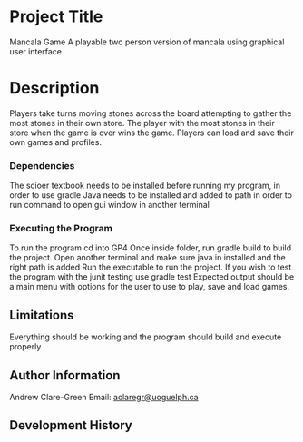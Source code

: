 # Project Title

Mancala Game
A playable two person version of mancala using graphical user interface

# Description

Players take turns moving stones across the board attempting to gather the most stones in their own store. The player with the most stones in their store when the game is over wins the game. Players can load and save their own games and profiles.
### Dependencies

The scioer textbook needs to be installed before running my program, in order to use gradle
Java needs to be installed and added to path in order to run command to open gui window in another terminal

### Executing the Program

To run the program cd into GP4
Once inside folder, run gradle build to build the project.
Open another terminal and make sure java in installed and the right path is added
Run the executable to run the project.
If you wish to test the program with the junit testing use gradle test
Expected output should be a main menu with options for the user to use to play, save and load games.

## Limitations

Everything should be working and the program should build and execute properly

## Author Information

Andrew Clare-Green
Email: aclaregr@uoguelph.ca

## Development History

